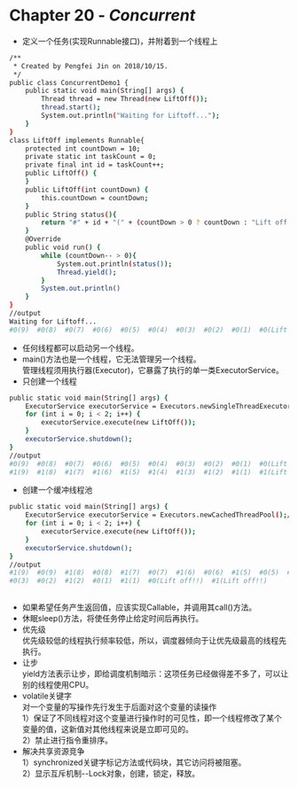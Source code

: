 # Chapter 20 - ***Concurrent***  
* 定义一个任务(实现Runnable接口)，并附着到一个线程上   
```sh 
/**
 * Created by Pengfei Jin on 2018/10/15.
 */
public class ConcurrentDemo1 {
	public static void main(String[] args) {
		Thread thread = new Thread(new LiftOff());
		thread.start();
		System.out.println("Waiting for Liftoff...");
	}
}
class LiftOff implements Runnable{
	protected int countDown = 10;
	private static int taskCount = 0;
	private final int id = taskCount++;
	public LiftOff() {
	}
	public LiftOff(int countDown) {
		this.countDown = countDown;
	}
	public String status(){
		return "#" + id + "(" + (countDown > 0 ? countDown : "Lift off!!") + ")";
	}
	@Override
	public void run() {
		while (countDown-- > 0){
			System.out.println(status());
			Thread.yield();
		}
		System.out.println()
	}
}
//output
Waiting for Liftoff...
#0(9)  #0(8)  #0(7)  #0(6)  #0(5)  #0(4)  #0(3)  #0(2)  #0(1)  #0(Lift off!!) 
```
* 任何线程都可以启动另一个线程。  
* main()方法也是一个线程，它无法管理另一个线程。  
管理线程须用执行器(Executor)，它暴露了执行的单一类ExecutorService。
* 只创建一个线程
```sh 
public static void main(String[] args) {
    ExecutorService executorService = Executors.newSingleThreadExecutor();//--只创建一个线程
    for (int i = 0; i < 2; i++) {
        executorService.execute(new LiftOff());
    }
    executorService.shutdown();
}
//output
#0(9)  #0(8)  #0(7)  #0(6)  #0(5)  #0(4)  #0(3)  #0(2)  #0(1)  #0(Lift off!!)  
#1(9)  #1(8)  #1(7)  #1(6)  #1(5)  #1(4)  #1(3)  #1(2)  #1(1)  #1(Lift off!!)  
```
* 创建一个缓冲线程池
```sh 
public static void main(String[] args) {
    ExecutorService executorService = Executors.newCachedThreadPool();//--创建一个缓冲线程池
    for (int i = 0; i < 2; i++) {
        executorService.execute(new LiftOff());
    }
    executorService.shutdown();
}
//output
#1(9)  #0(9)  #1(8)  #0(8)  #1(7)  #0(7)  #1(6)  #0(6)  #1(5)  #0(5)  #1(4)  #0(4)  #1(3)  
#0(3)  #0(2)  #1(2)  #0(1)  #1(1)  #0(Lift off!!)  #1(Lift off!!)  
  

```
* 如果希望任务产生返回值，应该实现Callable，并调用其call()方法。
* 休眠sleep()方法，将使任务停止给定时间后再执行。
* 优先级   
优先级较低的线程执行频率较低，所以，调度器倾向于让优先级最高的线程先执行。
* 让步   
yield方法表示让步，即给调度机制暗示：这项任务已经做得差不多了，可以让别的线程使用CPU。  
* volatile关键字  
对一个变量的写操作先行发生于后面对这个变量的读操作      
1）保证了不同线程对这个变量进行操作时的可见性，即一个线程修改了某个变量的值，这新值对其他线程来说是立即可见的。    
2）禁止进行指令重排序。  
 * 解决共享资源竞争  
 1）synchronized关键字标记方法或代码块，其它访问将被阻塞。   
 2）显示互斥机制--Lock对象，创建，锁定，释放。